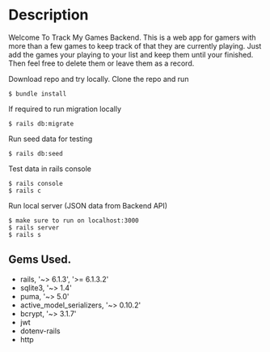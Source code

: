# Description

Welcome To Track My Games Backend. This is a web app for gamers with more than a few games to keep track of that they are currently playing. Just add the games your playing to your list and keep them until your finished. Then feel free to delete them or leave them as a record.

Download repo and try locally. Clone the repo and run 

    $ bundle install
  
  If required to run migration locally

    $ rails db:migrate

  Run seed data for testing

    $ rails db:seed

  Test data in rails console
    
    $ rails console
    $ rails c

  Run local server (JSON data from Backend API)
  
    $ make sure to run on localhost:3000
    $ rails server
    $ rails s



## Gems Used. 
  * rails, '~> 6.1.3', '>= 6.1.3.2'
  * sqlite3, '~> 1.4'
  * puma, '~> 5.0'
  * active_model_serializers, '~> 0.10.2'
  * bcrypt, '~> 3.1.7'
  * jwt
  * dotenv-rails
  * http
